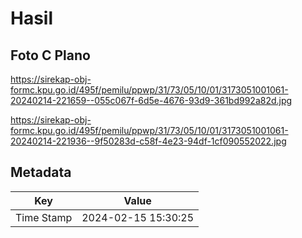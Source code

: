 # Hasil

## Foto C Plano

https://sirekap-obj-formc.kpu.go.id/495f/pemilu/ppwp/31/73/05/10/01/3173051001061-20240214-221659--055c067f-6d5e-4676-93d9-361bd992a82d.jpg

https://sirekap-obj-formc.kpu.go.id/495f/pemilu/ppwp/31/73/05/10/01/3173051001061-20240214-221936--9f50283d-c58f-4e23-94df-1cf090552022.jpg


## Metadata

| Key        | Value               |
| ---------- | ------------------- |
| Time Stamp | 2024-02-15 15:30:25 |



